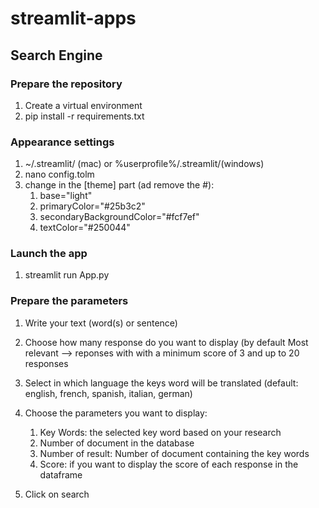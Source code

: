 # streamlit-apps

## Search Engine

### Prepare the repository
1. Create a virtual environment 
2. pip install -r requirements.txt

### Appearance settings
1. ~/.streamlit/ (mac) or %userprofile%/.streamlit/(windows)
2. nano config.tolm
3. change in the [theme] part (ad remove the #):
      1. base="light"
      2. primaryColor="#25b3c2"
      3. secondaryBackgroundColor="#fcf7ef"
      4. textColor="#250044"


### Launch the app
1. streamlit run App.py

### Prepare the parameters
1. Write your text (word(s) or sentence)
2. Choose how many response do you want to display (by default Most relevant --> reponses with with a minimum score of 3 and up to 20 responses
4. Select in which language the keys word will be translated (default: english, french, spanish, italian, german)
5. Choose the parameters you want to display:
      1. Key Words: the selected key word based on your research
      2. Number of document in the database
      3. Number of result: Number of document containing the key words
      4. Score: if you want to display the score of each response in the dataframe

5. Click on search 
